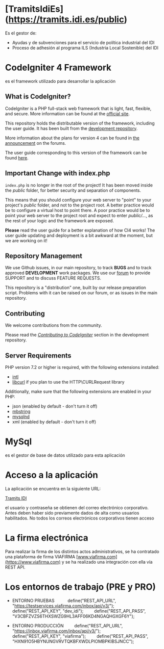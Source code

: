 # [TramitsIdiEs] (https://tramits.idi.es/public)
Es el gestor de:
- Ayudas y de subvenciones para el servicio de política industrial del IDI
- Proceso de adhesión al programa ILS (Industria Local Sostenible) del IDI 

# CodeIgniter 4 Framework

es el framework utilizado para desarrollar la aplicación

## What is CodeIgniter?

CodeIgniter is a PHP full-stack web framework that is light, fast, flexible, and secure. 
More information can be found at the [official site](http://codeigniter.com).

This repository holds the distributable version of the framework,
including the user guide. It has been built from the 
[development repository](https://github.com/codeigniter4/CodeIgniter4).

More information about the plans for version 4 can be found in [the announcement](http://forum.codeigniter.com/thread-62615.html) on the forums.

The user guide corresponding to this version of the framework can be found
[here](https://codeigniter4.github.io/userguide/). 


## Important Change with index.php

`index.php` is no longer in the root of the project! It has been moved inside the *public* folder,
for better security and separation of components.

This means that you should configure your web server to "point" to your project's *public* folder, and
not to the project root. A better practice would be to configure a virtual host to point there. A poor practice would be to point your web server to the project root and expect to enter *public/...*, as the rest of your logic and the
framework are exposed.

**Please** read the user guide for a better explanation of how CI4 works!
The user guide updating and deployment is a bit awkward at the moment, but we are working on it!

## Repository Management

We use Github issues, in our main repository, to track **BUGS** and to track approved **DEVELOPMENT** work packages.
We use our [forum](http://forum.codeigniter.com) to provide SUPPORT and to discuss
FEATURE REQUESTS.

This repository is a "distribution" one, built by our release preparation script. 
Problems with it can be raised on our forum, or as issues in the main repository.

## Contributing

We welcome contributions from the community.

Please read the [*Contributing to CodeIgniter*](https://github.com/codeigniter4/CodeIgniter4/blob/develop/contributing.md) section in the development repository.

## Server Requirements

PHP version 7.2 or higher is required, with the following extensions installed: 

- [intl](http://php.net/manual/en/intl.requirements.php)
- [libcurl](http://php.net/manual/en/curl.requirements.php) if you plan to use the HTTP\CURLRequest library

Additionally, make sure that the following extensions are enabled in your PHP:

- json (enabled by default - don't turn it off)
- [mbstring](http://php.net/manual/en/mbstring.installation.php)
- [mysqlnd](http://php.net/manual/en/mysqlnd.install.php)
- xml (enabled by default - don't turn it off)

# MySql

es el gestor de base de datos utilizado para esta aplicación

# Acceso a la aplicación

La aplicación se encuentra en la siguiente URL:

[Tramits IDI](https://tramits.idi.es/public)

el usuario y contraseña se obtienen del correo electrónico corporativo. Antes deben haber sido previamente dados de alta como usuarios habilitados. No todos los correos electrónicos corporativos tienen acceso

# La firma electrónica

Para realizar la firma de los distintos actos administrativos, se ha contratado una plataforma de firma VIAFIRMA [www.viafirma.com](https://www.viafirma.com) y se ha realizado una integración con ella vía REST API.

# Los entornos de trabajo (PRE y PRO)

 - ENTORNO PRUEBAS  
        define("REST_API_URL", "https://testservices.viafirma.com/inbox/api/v3/");
        define("REST_API_KEY", "dev_idi");
        define("REST_API_PASS", "V3CBFZVZS6THXSWZG9HL3AFF06KD4NGAQHGXGF6Y");


 - ENTORNO PRODUCCIÓN
        define("REST_API_URL", "https://inbox.viafirma.com/inbox/api/v3/");
        define("REST_API_KEY", "viafirma");
        define("REST_API_PASS", "HXN91O5HBYNUNGVRVTQKBFXWDLPIOMBPKIBSJNCC");


